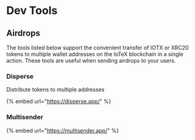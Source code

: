 # Dev Tools

## Airdrops

The tools listed below support the convenient transfer of IOTX or XRC20 tokens to multiple wallet addresses on the IoTeX blockchain in a single action. These tools are useful when sending airdrops to your users.

### Disperse

Distribute tokens to multiple addresses

{% embed url="https://disperse.app/" %}

### Multisender

{% embed url="https://multisender.app/" %}





